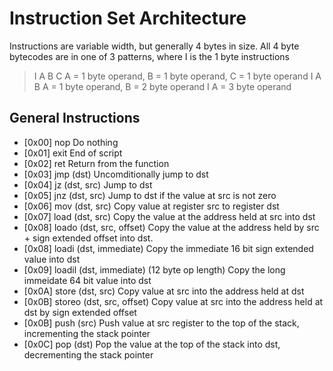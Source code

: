 # Instruction Set Architecture

Instructions are variable width, but generally 4 bytes in size.
All 4 byte bytecodes are in one of 3 patterns, where I is the 1 byte instructions
> I A B C A = 1 byte operand, B = 1 byte operand, C = 1 byte operand
> I A B A   = 1 byte operand, B = 2 byte operand
> I A       = 3 byte operand

## General Instructions

- [0x00] nop Do nothing
- [0x01] exit End of script
- [0x02] ret Return from the function
- [0x03] jmp (dst) Uncomditionally jump to dst
- [0x04] jz (dst, src) Jump to dst
- [0x05] jnz (dst, src) Jump to dst if the value at src is not zero
- [0x06] mov (dst, src) Copy value at register src to register dst
- [0x07] load (dst, src) Copy the value at the address held at src into dst
- [0x08] loado (dst, src, offset) Copy the value at the address held by src + sign extended offset into dst.
- [0x08] loadi (dst, immediate) Copy the immediate 16 bit sign extended value into dst
- [0x09] loadil (dst, immediate) (12 byte op length) Copy the long immeidate 64 bit value into dst
- [0x0A] store (dst, src) Copy value at src into the address held at dst
- [0x0B] storeo (dst, src, offset) Copy value at src into the address held at dst by sign extended offset
- [0x0B] push (src) Push value at src register to the top of the stack, incrementing the stack pointer
- [0x0C] pop (dst) Pop the value at the top of the stack into dst, decrementing the stack pointer
